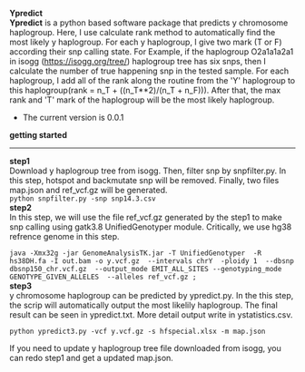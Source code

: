 **Ypredict**  
**Ypredict** is a python based software package that predicts y chromosome haplogroup. Here, I use calculate rank method to automatically find the most likely y haplogroup. For each y haplogroup, I give two mark (T or F) according their snp calling state. For Example, if the haplogroup O2a1a1a2a1 in isogg (<https://isogg.org/tree/>) haplogroup tree has six snps, then I calculate the number of true happening snp in the tested sample. For each haplogroup, I add all of the  rank along the routine from the 'Y' haplogroup to this haplogroup(rank = n_T + ((n_T**2)/(n_T + n_F))). After that, the max rank and 'T' mark of the haplogroup will be the most likely haplogroup. 
* The current version is 0.0.1  

**getting started**
***
**step1**  
Download y haplogroup tree from isogg. Then, filter snp by snpfilter.py. In this step, hotspot and backmutate snp will be removed. Finally, two files map.json and ref_vcf.gz will be generated.  
`python snpfilter.py -snp snp14.3.csv`  
**step2**  
In this step, we will use the file ref_vcf.gz generated by the step1 to make snp calling using gatk3.8 UnifiedGenotyper module. Critically, we use hg38 refrence genome in this step.

`java -Xmx32g -jar GenomeAnalysisTK.jar -T UnifiedGenotyper 
-R hs38DH.fa -I out.bam -o y.vcf.gz 
--intervals chrY 
-ploidy 1 
--dbsnp dbsnp150_chr.vcf.gz 
--output_mode EMIT_ALL_SITES --genotyping_mode GENOTYPE_GIVEN_ALLELES 
--alleles ref_vcf.gz ;`  
**step3**  
y chromosome haplogroup can be predicted by ypredict.py. In the this step, the scrip will automatically output the most likelily haplogroup. The final result can be seen in ypredict.txt. More detail output write in ystatistics.csv.

`python ypredict3.py -vcf y.vcf.gz -s hfspecial.xlsx -m map.json`

If you need to update y haplogroup tree file downloaded from isogg, you can redo step1 and get a updated map.json.